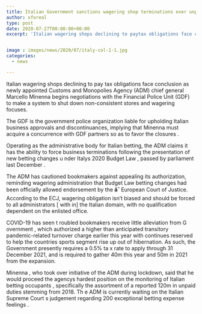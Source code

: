 ```yaml
---
title: Italian Government sanctions wagering shop terminations over unpaid duties
author: xforeal 
type: post
date: 2020-07-27T00:00:00+00:00
excerpt: 'Italian wagering shops declining to paytax obligations face conclusion asnewlyappointedCustoms and Monopolies Agency(ADM) chief generalMarcelloMinennabeginsnegotiations with theFinancial Police Unit(GDF) to make a mechanismto shut downnon-agreeable stores and wagering points '


image : images/news/2020/07/italy-col-1-1.jpg
categories:
  - news

---
```

<span data-contrast="auto">Italian wagering shops declining to pay </span><span data-contrast="auto" /><span data-contrast="auto">tax obligations face conclusion as </span><span data-contrast="auto">newly </span><span data-contrast="auto">appointed </span><span data-contrast="auto">Customs and Monopolies Agency </span><span data-contrast="auto">(ADM) chief general </span><span data-contrast="auto">Marcello </span><span data-contrast="auto">Minenna </span><span data-contrast="auto" /><span data-contrast="auto">begins </span><span data-contrast="auto">negotiations with the </span><span data-contrast="auto">Financial Police Unit </span><span data-contrast="auto">(GDF) to make a system </span><span data-contrast="auto">to shut down </span><span data-contrast="auto">non-consistent stores and wagering focuses. </span><span data-ccp-props='{"134233117":true,"134233118":true,"335551550":6,"335551620":6,"335559739":360}' />

<span data-contrast="auto">The GDF is the government police organization liable for upholding Italian business approvals and discontinuances, implying that </span><span data-contrast="auto">Minenna </span><span data-contrast="auto">must acquire a concurrence with GDF partners so as to favor </span><span data-contrast="auto">the </span><span data-contrast="auto">closures </span><span data-contrast="auto">. </span><span data-ccp-props='{"134233117":true,"134233118":true,"335551550":6,"335551620":6,"335559739":360}' />

<span data-contrast="auto">Operating as the administrative body for Italian betting, the ADM </span><span data-contrast="auto">claims it </span><span data-contrast="auto">has the ability to force business terminations </span><span data-contrast="auto" /><span data-contrast="auto">following the presentation of new betting changes </span><span data-contrast="auto">u </span><span data-contrast="auto">nder Italys 2020 Budget Law </span><span data-contrast="auto">, </span><span data-contrast="auto">passed </span><span data-contrast="auto">by parliament </span><span data-contrast="auto">last December </span><span data-contrast="auto">. </span><span data-ccp-props='{"134233117":true,"134233118":true,"335551550":6,"335551620":6,"335559739":360}' />

<span data-contrast="auto">The ADM has cautioned bookmakers </span><span data-contrast="auto">against </span><span data-contrast="auto">appealing its authorization, reminding wagering administration that Budget Law betting changes had been officially allowed endorsement by the </span>**<span data-contrast="auto">â¯ </span>**<span data-contrast="auto">European Court of Justice. </span><span data-contrast="auto" /><span data-contrast="auto">According to the ECJ, wagering obligation isn&#8217;t biased and should be forced to all administrators </span><span data-contrast="auto">[ </span><span data-contrast="auto">with </span><span data-contrast="auto">in] </span><span data-contrast="auto">the Italian domain, with no qualification dependent on the enlisted office. </span><span data-ccp-props='{"134233117":true,"134233118":true,"335551550":6,"335551620":6,"335559739":360}' />

<span data-contrast="auto">COVID-19 has seen t </span><span data-contrast="auto">roubled bookmakers </span><span data-contrast="auto" /><span data-contrast="auto">receive </span><span data-contrast="auto">little alleviation from G </span><span data-contrast="auto">overnment </span><span data-contrast="auto">, </span><span data-contrast="auto">which authorized a </span><span data-contrast="auto">higher than anticipated transitory pandemic-related turnover charge </span><span data-contrast="auto">earlier this year </span><span data-contrast="auto">with continues reserved to help the countries sports segment rise up out of hibernation. </span><span data-contrast="auto">As such, the </span><span data-contrast="auto">Government presently requires a 0.5&percnt; ta </span><span data-contrast="auto">x </span><span data-contrast="auto">rate to apply through 31 December 2021, </span><span data-contrast="auto">and is required to gather </span><span data-contrast="auto">40m this year </span><span data-contrast="auto">and </span><span data-contrast="auto">50m in 2021 </span><span data-contrast="auto">from the expansion. </span><span data-ccp-props='{"134233117":true,"134233118":true,"335551550":6,"335551620":6,"335559739":360}' />

<span data-contrast="auto">Minenna </span><span data-contrast="auto">, who took over initiative of the ADM during lockdown, said that he </span><span data-contrast="auto">would proceed the agencys hardest position on </span><span data-contrast="auto">the </span><span data-contrast="auto">monitoring of Italian betting occupants </span><span data-contrast="auto">, specifically the assortment of a </span><span data-contrast="auto">reported 120m in unpaid duties </span><span data-contrast="auto">stemming from 2018. </span><span data-contrast="auto">Th </span><span data-contrast="auto">e </span><span data-contrast="auto">ADM </span><span data-contrast="auto">is </span><span data-contrast="auto">currently </span><span data-contrast="auto">waiting </span><span data-contrast="auto">on </span><span data-contrast="auto">the </span><span data-contrast="auto">Italian Supreme Court </span><span data-contrast="auto">s </span><span data-contrast="auto">judgement </span><span data-contrast="auto">regarding </span><span data-contrast="auto">200 exceptional betting expense feelings </span><span data-contrast="auto">. </span><span data-ccp-props='{"134233117":true,"134233118":true,"335551550":6,"335551620":6,"335559739":360}' />